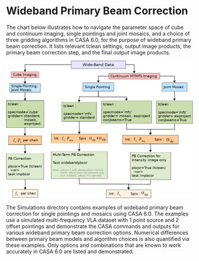 # Wideband Primary Beam Correction

The chart below illustrates how to navigate the parameter space of cube and continuum imaging, 
single pointings and joint mosaics, and a choice of three gridding algorithms in CASA 6.0, for the purpose of
wideband primary beam correction. 
It lists relevant tclean settings, output image products, the primary beam correction step, and the final output image products.


![Flow-Chart for choosing Wideband PB Correction Options in tclean](./Docs/WBPBCOR_FlowChart_CASA5.6.png)

The Simulations directory contains examples of wideband primary beam correction for single pointings and mosaics using CASA 6.0.
The examples use a simulated multi-frequency VLA dataset with 1 point source and 2 offset pointings and demonstrate the CASA 
commands and outputs for various wideband primary beam correction options. Numerical differences between primary beam models and 
algorithm choices is also quantified via these examples. Only options and combinations that are known to work accurately in CASA 6.0 
are listed and demonstrated. 
